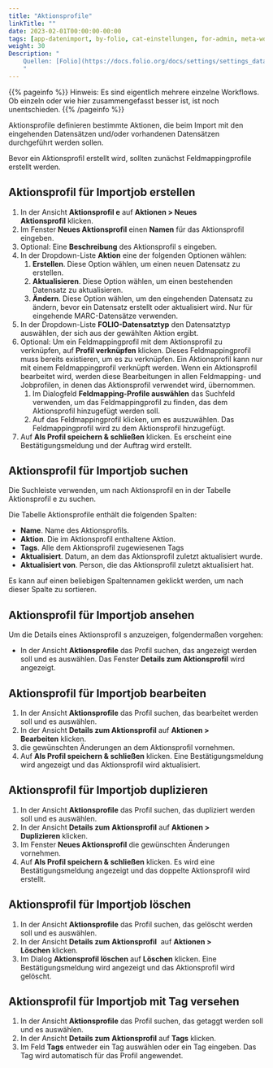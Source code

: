 ```yaml
---
title: "Aktionsprofile"
linkTitle: ""
date: 2023-02-01T00:00:00-00:00
tags: [app-datenimport, by-folio, cat-einstellungen, for-admin, meta-workflow_sammlung]
weight: 30
Description: "
    Quellen: [Folio](https://docs.folio.org/docs/settings/settings_data_import/settings_data_import/#settings--data-import--actions-profiles ) & [GBV](https://info.gbv.de/display/FOLIOGBVEXTERN/Einstellungen+(Datenimport):+Aktionsprofile)
    "
---
```


{{% pageinfo %}}
Hinweis: Es sind eigentlich mehrere einzelne Workflows. Ob einzeln oder wie hier zusammengefasst besser ist, ist noch unentschieden.
{{% /pageinfo %}}

Aktionsprofile definieren bestimmte Aktionen, die beim Import mit den eingehenden Datensätzen und/oder vorhandenen Datensätzen durchgeführt werden sollen.

Bevor ein Aktionsprofil erstellt wird, sollten zunächst Feldmappingprofile erstellt werden.

## Aktionsprofil für Importjob erstellen

1.  In der Ansicht **Aktionsprofil e** auf **Aktionen > Neues Aktionsprofil** klicken.
2.  Im Fenster **Neues Aktionsprofil** einen **Namen** für das Aktionsprofil eingeben.
3.  Optional: Eine **Beschreibung** des Aktionsprofil s eingeben.
4.  In der Dropdown-Liste **Aktion** eine der folgenden Optionen wählen:
    1.  **Erstellen**. Diese Option wählen, um einen neuen Datensatz zu erstellen.
    2.  **Aktualisieren**. Diese Option wählen, um einen bestehenden Datensatz zu aktualisieren.
    3.  **Ändern**. Diese Option wählen, um den eingehenden Datensatz zu ändern, bevor ein Datensatz erstellt oder aktualisiert wird. Nur für eingehende MARC-Datensätze verwenden.
5.  In der Dropdown-Liste **FOLIO-Datensatztyp** den Datensatztyp auswählen, der sich aus der gewählten Aktion ergibt.
6.  Optional: Um ein Feldmappingprofil mit dem Aktionsprofil zu verknüpfen, auf **Profil verknüpfen** klicken. Dieses Feldmappingprofil muss bereits existieren, um es zu verknüpfen. Ein Aktionsprofil kann nur mit einem Feldmappingprofil verknüpft werden. Wenn ein Aktionsprofil bearbeitet wird, werden diese Bearbeitungen in allen Feldmapping- und Jobprofilen, in denen das Aktionsprofil verwendet wird, übernommen.
    1.  Im Dialogfeld **Feldmapping-Profile auswählen** das Suchfeld verwenden, um das Feldmappingprofil zu finden, das dem Aktionsprofil hinzugefügt werden soll.
    2.  Auf das Feldmappingprofil klicken, um es auszuwählen. Das Feldmappingprofil wird zu dem Aktionsprofil hinzugefügt.
7.  Auf **Als Profil speichern & schließen** klicken. Es erscheint eine Bestätigungsmeldung und der Auftrag wird erstellt.

## Aktionsprofil für Importjob suchen

Die Suchleiste verwenden, um nach Aktionsprofil en in der Tabelle Aktionsprofil e zu suchen.

Die Tabelle Aktionsprofile enthält die folgenden Spalten:

* **Name**. Name des Aktionsprofils.
* **Aktion**. Die im Aktionsprofil enthaltene Aktion.
* **Tags**. Alle dem Aktionsprofil zugewiesenen Tags
* **Aktualisiert**. Datum, an dem das Aktionsprofil zuletzt aktualisiert wurde.
* **Aktualisiert von**. Person, die das Aktionsprofil zuletzt aktualisiert hat.

Es kann auf einen beliebigen Spaltennamen geklickt werden, um nach dieser Spalte zu sortieren.

## Aktionsprofil für Importjob ansehen

Um die Details eines Aktionsprofil s anzuzeigen, folgendermaßen vorgehen:

* In der Ansicht **Aktionsprofile** das Profil suchen, das angezeigt werden soll und es auswählen. Das Fenster **Details zum Aktionsprofil** wird angezeigt.

## Aktionsprofil für Importjob bearbeiten

1.  In der Ansicht **Aktionsprofile** das Profil suchen, das bearbeitet werden soll und es auswählen.
2.  In der Ansicht **Details zum Aktionsprofil** auf **Aktionen > Bearbeiten** klicken.
3.  die gewünschten Änderungen an dem Aktionsprofil vornehmen.
4.  Auf **Als Profil speichern & schließen** klicken. Eine Bestätigungsmeldung wird angezeigt und das Aktionsprofil wird aktualisiert.

## Aktionsprofil für Importjob duplizieren

1.  In der Ansicht **Aktionsprofile** das Profil suchen, das dupliziert werden soll und es auswählen.
2.  In der Ansicht **Details zum** **Aktionsprofil** auf **Aktionen > Duplizieren** klicken.
3.  Im Fenster **Neues Aktionsprofil** die gewünschten Änderungen vornehmen.
4.  Auf **Als Profil speichern & schließen** klicken. Es wird eine Bestätigungsmeldung angezeigt und das doppelte Aktionsprofil wird erstellt.

## Aktionsprofil für Importjob löschen

1.  In der Ansicht **Aktionsprofile** das Profil suchen, das gelöscht werden soll und es auswählen.
2.  In der Ansicht **Details zum** **Aktionsprofil**  auf **Aktionen > Löschen** klicken.
3.  Im Dialog **Aktionsprofil löschen** auf **Löschen** klicken. Eine Bestätigungsmeldung wird angezeigt und das Aktionsprofil wird gelöscht.

## Aktionsprofil für Importjob mit Tag versehen

1.  In der Ansicht **Aktionsprofile** das Profil suchen, das getaggt werden soll und es auswählen.
2.  In der Ansicht **Details zum** **Aktionsprofil** auf **Tags** klicken.
3.  Im Feld **Tags** entweder ein Tag auswählen oder ein Tag eingeben. Das Tag wird automatisch für das Profil angewendet.
